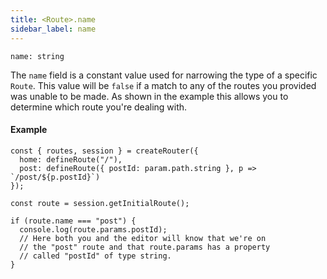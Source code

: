 ```yaml
---
title: <Route>.name
sidebar_label: name
---
```


```tsx
name: string
```

The `name` field is a constant value used for narrowing the type of a specific `Route`. This value will be `false` if a match to any of the routes you provided was unable to be made. As shown in the example this allows you to determine which route you're dealing with.

#### Example

```tsx
const { routes, session } = createRouter({
  home: defineRoute("/"),
  post: defineRoute({ postId: param.path.string }, p => `/post/${p.postId}`)
});

const route = session.getInitialRoute();

if (route.name === "post") {
  console.log(route.params.postId);
  // Here both you and the editor will know that we're on
  // the "post" route and that route.params has a property
  // called "postId" of type string.
}
```
